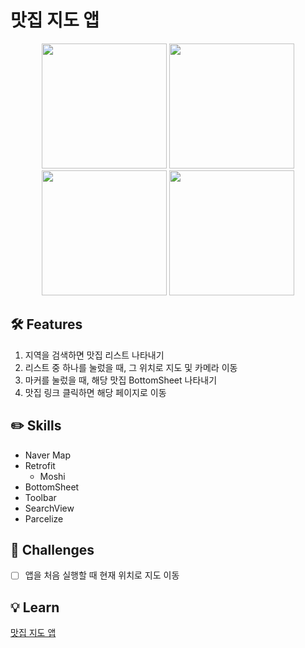 # 맛집 지도 앱
<p align="center">
    <img src="https://user-images.githubusercontent.com/58517873/235304702-d8450fa3-3fad-4f7c-8688-ab6196080f5b.png" width="200px">
    <img src="https://user-images.githubusercontent.com/58517873/235304705-43a3fc45-3880-42ac-97e8-2a5af2a1f75d.png" width="200px">
    <img src="https://user-images.githubusercontent.com/58517873/235304710-05dbf6b5-f199-4073-940f-27a39e9d9a32.png" width="200px">
    <img src="https://user-images.githubusercontent.com/58517873/235304713-b9c60a95-ad0e-4b40-bdf8-1d6d350041b9.png" width="200px">
</p>

## 🛠 Features

1. 지역을 검색하면 맛집 리스트 나타내기
2. 리스트 중 하나를 눌렀을 때, 그 위치로 지도 및 카메라 이동
3. 마커를 눌렀을 때, 해당 맛집 BottomSheet 나타내기
4. 맛집 링크 클릭하면 해당 페이지로 이동

## ✏️ Skills

* Naver Map
* Retrofit
  * Moshi
* BottomSheet
* Toolbar
* SearchView
* Parcelize

## 🐣 Challenges

- [ ] 앱을 처음 실행할 때 현재 위치로 지도 이동

## 💡 Learn
[맛집 지도 앱](https://zest-cucumber-44b.notion.site/26ae3bc8a7d047a4a601c7576da7577b)